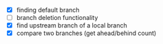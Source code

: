 -   [x] finding default branch
-   [ ] branch deletion functionality
-   [x] find upstream branch of a local branch
-   [x] compare two branches (get ahead/behind count)
